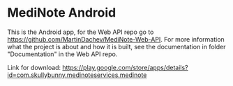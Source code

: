 # MediNote Android

This is the Android app, for the Web API repo go to https://github.com/MartinDachev/MediNote-Web-API.
For more information what the project is about and how it is built, see the documentation in folder "Documentation" in the Web API repo.

Link for download:
https://play.google.com/store/apps/details?id=com.skullybunny.medinoteservices.medinote
